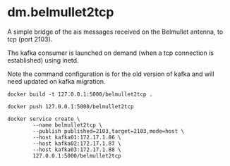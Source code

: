 # dm.belmullet2tcp

A simple bridge of the ais messages received on the Belmullet antenna, to tcp (port 2103).

The kafka consumer is launched on demand (when a tcp connection is established) using inetd.

Note the command configuration is for the old version of kafka and will need updated on kafka migration.

```
docker build -t 127.0.0.1:5000/belmullet2tcp .

docker push 127.0.0.1:5000/belmullet2tcp

docker service create \
        --name belmullet2tcp \
        --publish published=2103,target=2103,mode=host \
        --host kafka01:172.17.1.86 \
        --host kafka02:172.17.1.87 \
        --host kafka03:172.17.1.88 \
        127.0.0.1:5000/belmullet2tcp
```

